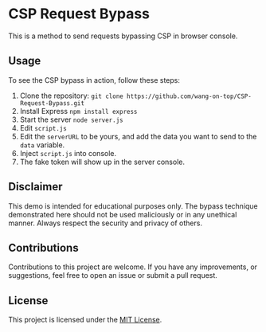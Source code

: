 # CSP Request Bypass

This is a method to send requests bypassing CSP in browser console.

## Usage

To see the CSP bypass in action, follow these steps:

1. Clone the repository: `git clone https://github.com/wang-on-top/CSP-Request-Bypass.git`
2. Install Express `npm install express`
3. Start the server `node server.js`
4. Edit `script.js`
5. Edit the `serverURL` to be yours, and add the data you want to send to the `data` variable.
6. Inject `script.js` into console.
7. The fake token will show up in the server console.

## Disclaimer

This demo is intended for educational purposes only. The bypass technique demonstrated here should not be used maliciously or in any unethical manner. Always respect the security and privacy of others.

## Contributions

Contributions to this project are welcome. If you have any improvements, or suggestions, feel free to open an issue or submit a pull request.

## License

This project is licensed under the [MIT License](LICENSE).
